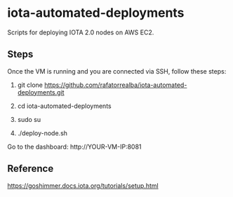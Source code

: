 # iota-automated-deployments
Scripts for deploying IOTA 2.0 nodes on AWS EC2.

## Steps
Once the VM is running and you are connected via SSH, follow these steps:

1. git clone https://github.com/rafatorrealba/iota-automated-deployments.git

2. cd iota-automated-deployments

3. sudo su

4. ./deploy-node.sh

Go to the dashboard: http://YOUR-VM-IP:8081

## Reference
https://goshimmer.docs.iota.org/tutorials/setup.html
